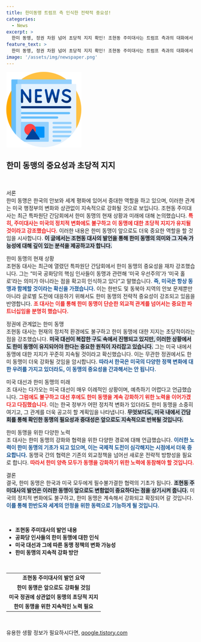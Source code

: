 ```yaml
---
title: 한미동맹 트럼프 측 인식한 전략적 중요성!
categories:
  - News
excerpt: >
  한미 동맹, 정권 차원 넘어 초당적 지지 확인! 조현동 주미대사는 트럼프 측과의 대화에서 미국의 동맹 정책 변화 가능성에도 불구하고 한미 관계의 지속적 강화 의지를 강조했습니다. 한반도 안보에 대한 확고한 믿음을 읽고 싶다면 클릭하세요!
feature_text: >
  한미 동맹, 정권 차원 넘어 초당적 지지 확인! 조현동 주미대사는 트럼프 측과의 대화에서 미국의 동맹 정책 변화 가능성에도 불구하고 한미 관계의 지속적 강화 의지를 강조했습니다. 한반도 안보에 대한 확고한 믿음을 읽고 싶다면 클릭하세요!
image: '/assets/img/newspaper.png'
---
```


<p><img src="/assets/img/newspaper.png" alt="kimp 속보" /></p>

<h2 data-ke-size="size26">한미 동맹의 중요성과 초당적 지지</h2>

<p data-ke-size="size16">&nbsp;</p>

<p>서론<br />
한미 동맹은 한국의 안보와 세계 평화에 있어서 중대한 역할을 하고 있으며, 이러한 관계는 미국 행정부의 변화와 상관없이 지속적으로 강화될 것으로 보입니다. 조현동 주미대사는 최근 특파원단 간담회에서 한미 동맹의 현재 상황과 미래에 대해 논의했습니다. <b><span style="color: #ee2323;">특히, 주미대사는 미국의 정치적 변화에도 불구하고 이 동맹에 대한 초당적 지지가 유지될 것이라고 강조했습니다.</span></b> 이러한 내용은 한미 동맹이 앞으로도 더욱 중요한 역할을 할 것임을 시사합니다. <b><span style="background-color: #21538527;">이 글에서는 조현동 대사의 발언을 통해 한미 동맹의 의미와 그 지속 가능성에 대해 깊이 있는 분석을 제공하고자 합니다.</span></b> </p>

<p>한미 동맹의 현재 상황<br />
조현동 대사는 최근에 열렸던 특파원단 간담회에서 한미 동맹의 중요성을 재차 강조했습니다. 그는 “미국 공화당의 핵심 인사들이 동맹과 관련해 ‘미국 우선주의’가 ‘미국 홀로’라는 의미가 아니라는 점을 확고히 인식하고 있다”고 말했습니다. <b><span style="color: #1a5490;">즉, 미국은 항상 동맹과 함께할 것이라는 확신을 가졌습니다.</span></b> 이는 한반도 및 동북아 지역의 안보 문제뿐만 아니라 글로벌 도전에 대응하기 위해서도 한미 동맹의 전략적 중요성이 강조되고 있음을 반영합니다. <b><span style="color: #ee2323;">조 대사는 이를 통해 한미 동맹이 단순한 외교적 관계를 넘어서는 중요한 파트너십임을 분명히 했습니다.</span></b> </p>

<p>정권에 관계없는 한미 동맹<br />
조현동 대사는 현재의 정치적 환경에도 불구하고 한미 동맹에 대한 지지는 초당적이라는 점을 강조했습니다. <b><span style="background-color: #21538527;">미국 대선이 복잡한 구도 속에서 진행되고 있지만, 이러한 상황에서도 한미 동맹이 유지되어야 한다는 중요한 원칙이 자리잡고 있습니다.</span></b> 그는 미국 내에서 동맹에 대한 지지가 꾸준히 지속될 것이라고 확신했습니다. 이는 무관한 정권에서도 한미 동맹이 더욱 강화될 것임을 암시합니다. <b><span style="color: #1a5490;">따라서 한국은 미국의 다양한 정책 변화에 대한 우려를 가지고 있더라도, 이 동맹의 중요성을 간과해서는 안 됩니다.</span></b> </p>

<p>미국 대선과 한미 동맹의 미래<br />
조 대사는 다가오는 미국 대선이 매우 이례적인 상황이며, 예측하기 어렵다고 언급했습니다. <b><span style="color: #ee2323;">그럼에도 불구하고 대선 후에도 한미 동맹을 계속 강화하기 위한 노력을 이어가겠다고 다짐했습니다.</span></b> 이는 한국 정부가 어떤 정치적 변화가 있더라도 한미 동맹을 소중히 여기고, 그 관계를 더욱 공고히 할 계획임을 나타냅니다. <b><span style="background-color: #21538527;">무엇보다도, 미국 내에서 간담회를 통해 확인한 동맹의 필요성과 중대성은 앞으로도 지속적으로 반복될 것입니다.</span></b> </p>

<p>한미 동맹을 위한 다양한 노력<br />
조 대사는 한미 동맹의 강화와 협력을 위한 다양한 경로에 대해 언급했습니다. <b><span style="color: #1a5490;">이러한 노력이 한미 동맹의 기초가 되고 있으며, 이는 국제적 도전이 심각해지는 시점에서 더욱 중요합니다.</span></b> 동맹국 간의 협력은 기존의 외교정책을 넘어선 새로운 전략적 방향성을 필요로 합니다. <b><span style="color: #ee2323;">따라서 한미 양측 모두가 동맹을 강화하기 위한 노력에 동참해야 할 것입니다.</span></b> </p>

<p>결론<br />
결국, 한미 동맹은 한국과 미국 모두에게 필수불가결한 협력의 기초가 됩니다. <b><span style="background-color: #21538527;">조현동 주미대사의 발언은 이러한 동맹이 앞으로도 변함없이 중요하다는 점을 상기시켜 줍니다.</span></b> 미국의 정치적 변화에도 불구하고, 한미 동맹은 계속해서 강화되고 확장되어 갈 것입니다. <b><span style="color: #1a5490;">이를 통해 한반도와 세계의 안정을 위한 동력으로 기능하게 될 것입니다.</span></b></p>

<p data-ke-size="size16">&nbsp;</p>

<ul>
  <li><b>조현동 주미대사의 발언 내용</b></li>
  <li><b>공화당 인사들의 한미 동맹에 대한 인식</b></li>
  <li><b>미국 대선과 그에 따른 동맹 정책의 변화 가능성</b></li>
  <li><b>한미 동맹의 지속적 강화 방안</b></li>
</ul>

<p data-ke-size="size16">&nbsp;</p>

<table style="width: 100%;">
  <tr>
    <td style="text-align: center; height: 17px;"><b>조현동 주미대사의 발언 요약</b></td>
  </tr>
  <tr>
    <td style="text-align: center; height: 17px;"><b>한미 동맹은 앞으로도 강화될 것임</b></td>
  </tr>
  <tr>
    <td style="text-align: center; height: 17px;"><b>미국 정권에 상관없이 동맹의 초당적 지지</b></td>
  </tr>
  <tr>
    <td style="text-align: center; height: 17px;"><b>한미 동맹을 위한 지속적인 노력 필요</b></td>
  </tr>
</table>

<p data-ke-size="size16">&nbsp;</p>
유용한 생활 정보가 필요하시다면, <a href="https://qoogle.tistory.com" rel="dofollow">qoogle.tistory.com</a>


